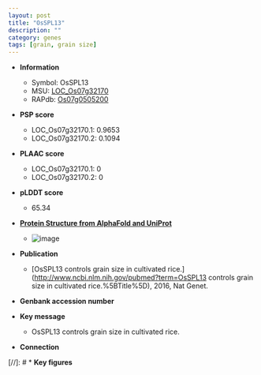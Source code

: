 ```yaml
---
layout: post
title: "OsSPL13"
description: ""
category: genes
tags: [grain, grain size]
---
```


* **Information**  
    + Symbol: OsSPL13  
    + MSU: [LOC_Os07g32170](http://rice.plantbiology.msu.edu/cgi-bin/ORF_infopage.cgi?orf=LOC_Os07g32170)  
    + RAPdb: [Os07g0505200](http://rapdb.dna.affrc.go.jp/viewer/gbrowse_details/irgsp1?name=Os07g0505200)  

* **PSP score**  
    + LOC_Os07g32170.1: 0.9653 
    + LOC_Os07g32170.2: 0.1094 

* **PLAAC score**  
    + LOC_Os07g32170.1: 0 
    + LOC_Os07g32170.2: 0 

* **pLDDT score**
    + 65.34

* **[Protein Structure from AlphaFold and UniProt](https://www.uniprot.org/uniprotkb/Q6Z461/entry#structure)**
    + ![image](https://ricepsp.github.io/images/Q6/AF-Q6Z461-F1.png)

* **Publication**  
    + [OsSPL13 controls grain size in cultivated rice.](http://www.ncbi.nlm.nih.gov/pubmed?term=OsSPL13 controls grain size in cultivated rice.%5BTitle%5D), 2016, Nat Genet.

* **Genbank accession number**  

* **Key message**  
    + OsSPL13 controls grain size in cultivated rice.

* **Connection**  

[//]: # * **Key figures**  


